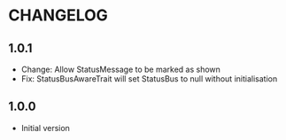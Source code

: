 CHANGELOG
=========

1.0.1
-----

 * Change: Allow StatusMessage to be marked as shown
 * Fix: StatusBusAwareTrait will set StatusBus to null without initialisation


1.0.0
-----

 * Initial version
